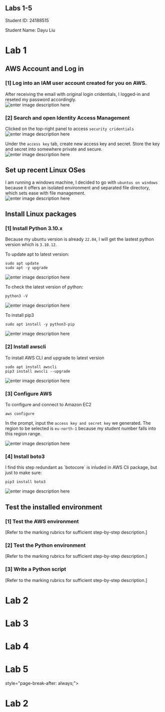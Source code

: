 <p></p><div></div><p></p>
  <h2>Labs 1-5</h2>
  <p>Student ID: 24188515</p>
  <p>Student Name: Dayu Liu</p>

<h1 id="lab-1">Lab 1</h1>
<h2 id="aws-account-and-log-in">AWS Account and Log in</h2>
<h3 id="log-into-an-iam-user-account-created-for-you-on-aws.">[1] Log into an IAM user account created for you on AWS.</h3>
<p>After receiving the email with original login cridentials, I logged-in and reseted my password accordingly.<br>
<img src="http://127.0.0.1/assets/lab1-1.png" alt="enter image description here"></p>
<h3 id="search-and-open-identity-access-management">[2] Search and open Identity Access Management</h3>
<p>Clicked on the top-right panel to access <code>security cridentials</code><br>
<img src="http://127.0.0.1/assets/lab1-2.png" alt="enter image description here"></p>
<p>Under the <code>access key</code> tab, create new access key and secret. Store the key and secret into somewhere private and secure.<br>
<img src="http://127.0.0.1/assets/lab1-3.png" alt="enter image description here"></p>
<h2 id="set-up-recent-linux-oses">Set up recent Linux OSes</h2>
<p>

I am running a windows machine, I decided to go with `ubuntus on windows` because it offers an isolated environment and separated file directory, which sets ease with file management.<br>
![enter image description here](http://127.0.0.1/assets/lab1-4.png)

## Install Linux packages

### [1] Install Python 3.10.x
Because my ubuntu version is already `22.04`, I will get the lastest python version which is `3.10.12`.

To update apt to latest version:

    sudo apt update
    sudo apt -y upgrade
![enter image description here](http://127.0.0.1/assets/lab1-5.png)

To check the latest version of python:

    python3 -V
![enter image description here](http://127.0.0.1/assets/lab1-6.png)
 
To install pip3

    sudo apt install -y python3-pip
  
  ![enter image description here](http://127.0.0.1/assets/lab1-7.png)

### [2] Install awscli</h3>
To install AWS CLI and upgrade to latest version

    sudo apt install awscli
    pip3 install awscli --upgrade

![enter image description here](http://127.0.0.1/assets/lab1-8.png)

<h3 id="configure-aws">[3] Configure AWS</h3>
To configure and connect to Amazon EC2

    aws configure
   
  In the prompt, input the `access key and secret key` we generated.
  The region to be selected is <code>eu-north-1</code> because my student number falls into this region range.

![enter image description here](http://127.0.0.1/assets/lab1-9.png)

<h3 id="install-boto3">[4] Install boto3</h3>
I find this step redundant as `botocore` is inluded in AWS Cli package, but just to make sure:

    pip3 install boto3
   
 ![enter image description here](http://127.0.0.1/assets/lab1-10.png)

<h2 id="test-the-installed-environment">Test the installed environment</h2>
<h3 id="test-the-aws-environment">[1] Test the AWS environment</h3>
<p>[Refer to the marking rubrics for sufficient step-by-step description.]</p>
<h3 id="test-the-python-environment">[2] Test the Python environment</h3>
<p>

[Refer to the marking rubrics for sufficient step-by-step description.]</p>
<h3 id="write-a-python-script">[3] Write a Python script</h3>
<p>

[Refer to the marking rubrics for sufficient step-by-step description.]</p>

<div></div>
<h1 id="lab-2">Lab 2</h1>
<div></div>
<h1 id="lab-3">Lab 3</h1>
<div></div>
<h1 id="lab-4">Lab 4</h1>
<div></div>
<h1 id="lab-5">Lab 5</h1> style="page-break-after: always;"></div>

# Lab 2
<div

<!--stackedit_data:
eyJoaXN0b3J5IjpbODUwNTgzNTc3XX0=
-->